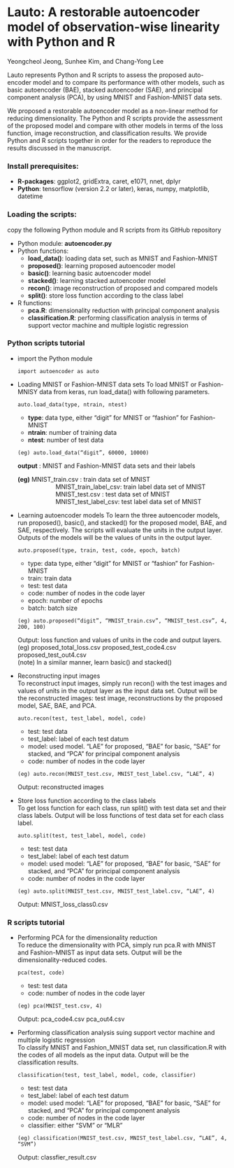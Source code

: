 # Lauto: A restorable autoencoder model of observation-wise linearity with Python and R


Yeongcheol Jeong, Sunhee Kim, and Chang-Yong Lee

Lauto represents Python and R scripts to assess the proposed auto-encoder model and to compare its performance with other models, such as basic autoencoder (BAE), stacked autoencoder (SAE), and principal component analysis (PCA), by using MNIST and Fashion-MNIST data sets.


We proposed a restorable autoencoder model as a non-linear method for reducing dimensionality. The Python and R scripts provide the assessment of the proposed model and compare with other models in terms of the loss function, image reconstruction, and classification results. We provide Python and R scripts together in order for the readers to reproduce the results discussed in the manuscript.

### Install prerequisites:
* __R-packages__: ggplot2, gridExtra, caret, e1071, nnet, dplyr
* __Python__: tensorflow (version 2.2 or later), keras, numpy, matplotlib, datetime

### Loading the scripts: 
   copy the following Python module and R scripts from its GitHub repository

* Python module: __autoencoder.py__
* Python functions: 	
    + __load_data()__: loading data set, such as MNIST and Fashion-MNIST
    + __proposed()__: learning proposed autoencoder model
    + __basic()__: learning basic autoencoder model
    + __stacked()__: learning stacked autoencoder model
    + __recon()__: image reconstruction of proposed and compared models
    + __split()__: store loss function according to the class label
* R functions:
    + __pca.R__: dimensionality reduction with principal component analysis
    + __classification.R__: performing classification analysis in terms of support vector machine and multiple logistic regression


### Python scripts tutorial
* import the Python module 
    ```
    import autoencoder as auto    
    ```
* Loading MNIST or Fashion-MNIST data sets
To load MNIST or Fashion-MNISY data from keras, run load_data() with following parameters.

    ```
    auto.load_data(type, ntrain, ntest)     
    ```
    + __type__: data type, either “digit” for MNIST or “fashion” for Fashion-MNIST
    + __ntrain__: number of training data		
    + __ntest__: number of test data <br>   
    
    ```
    (eg) auto.load_data(“digit”, 60000, 10000)
    ```
    
    __output__ : MNIST and Fashion-MNIST data sets and their labels
    

    __(eg)__ MNIST_train.csv : train data set of MNIST   
&nbsp;&nbsp;&nbsp;&nbsp;&nbsp;&nbsp;&nbsp;&nbsp;&nbsp;&nbsp;&nbsp;&nbsp;&nbsp;&nbsp;&nbsp;&nbsp;&nbsp;&nbsp;&nbsp;&nbsp;&nbsp;&nbsp;MNIST_train_label_csv:  train label data set of MNIST    
&nbsp;&nbsp;&nbsp;&nbsp;&nbsp;&nbsp;&nbsp;&nbsp;&nbsp;&nbsp;&nbsp;&nbsp;&nbsp;&nbsp;&nbsp;&nbsp;&nbsp;&nbsp;&nbsp;&nbsp;&nbsp;&nbsp;MNIST_test.csv : test data set of MNIST   
&nbsp;&nbsp;&nbsp;&nbsp;&nbsp;&nbsp;&nbsp;&nbsp;&nbsp;&nbsp;&nbsp;&nbsp;&nbsp;&nbsp;&nbsp;&nbsp;&nbsp;&nbsp;&nbsp;&nbsp;&nbsp;&nbsp;MNIST_test_label_csv: test label data set of MNIST    


* Learning autoencoder models
To learn the three autoencoder models, run proposed(), basic(), and stacked() for the proposed model, BAE, and SAE, respectively. The scripts will evaluate the units in the output layer. Outputs of the models will be the values of units in the output layer. 


    ```
    auto.proposed(type, train, test, code, epoch, batch)
    ```
    + type: data type, either “digit” for MNIST or “fashion” for Fashion-MNIST
    + train: train data		
    + test: test data		
    + code: number of nodes in the code layer
    + epoch: number of epochs		
    +  batch: batch size  <br>  

    ```
    (eg) auto.proposed(“digit”, “MNIST_train.csv”, “MNIST_test.csv”, 4, 200, 100)
    ```
    Output: loss function and values of units in the code and output layers.     
    (eg) proposed_total_loss.csv		proposed_test_code4.csv		proposed_test_out4.csv    
    (note) In a similar manner, learn basic() and stacked()    


* Reconstructing input images    
To reconstruct input images, simply run recon() with the test images and values of units in the output layer as the input data set. Output will be the reconstructed images: test image, reconstructions by the proposed model, SAE, BAE, and PCA.


    ```
    auto.recon(test, test_label, model, code)
    ```
    + test: test data		
    + test_label: label of each test datum
    + model: used model. “LAE” for proposed, “BAE” for basic, “SAE” for stacked,	and “PCA” for principal component analysis
    + code: number of nodes in the code layer
  

    ```  
    (eg) auto.recon(MNIST_test.csv, MNIST_test_label.csv, “LAE”, 4)
    ```
    Output: reconstructed images

* Store loss function according to the class labels    
To get loss function for each class, run split() with test data set and their class labels. Output will be loss functions of test data set for each class label.

    ```  
    auto.split(test, test_label, model, code)
    ```  
    + test: test data		
    + test_label: label of each test datum
    + model: used model: “LAE” for proposed, “BAE” for basic, “SAE” for stacked, and “PCA” for principal component analysis
    + code: number of nodes in the code layer
    
    ```
    (eg) auto.split(MNIST_test.csv, MNIST_test_label.csv, “LAE”, 4)
    ```
    Output: MNIST_loss_class0.csv

### R scripts tutorial
* Performing PCA for the dimensionality reduction    
To reduce the dimensionality with PCA, simply run pca.R with MNIST and Fashion-MNIST as input data sets. Output will be the dimensionality-reduced codes. 
    ```
    pca(test, code)
    ```
    + test: test data			
    + code: number of nodes in the code layer
    
    ```
    (eg) pca(MNIST_test.csv, 4)
    ```
    Output: pca_code4.csv   pca_out4.csv

* Performing classification analysis suing support vector machine and multiple logistic regression        
To classify MNIST and Fashion_MNIST data set, run classification.R with the codes of all models as the input data. Output will be the classification results.
    ```
    classification(test, test_label, model, code, classifier)
    ```
    + test: test data		
    + test_label: label of each test datum
    + model: used model: “LAE” for proposed, “BAE” for basic, “SAE” for stacked, and “PCA” for principal component analysis
    + code: number of nodes in the code layer
	 + classifier: either “SVM” or “MLR”
    
    ```
    (eg) classification(MNIST_test.csv, MNIST_test_label.csv, “LAE”, 4, “SVM”)
    ```
    Output: classfier_result.csv
